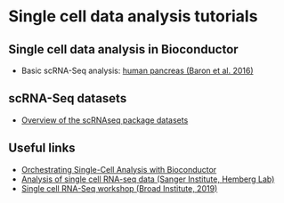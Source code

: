# Single cell data analysis tutorials

## Single cell data analysis in Bioconductor

  * Basic scRNA-Seq analysis: [human pancreas (Baron et al. 2016)](https://mkabza.github.io/single_cell_tutorials/reports/human_pancreas_baron_2016.html)

## scRNA-Seq datasets

  * [Overview of the scRNAseq package datasets](http://bioconductor.org/packages/release/data/experiment/vignettes/scRNAseq/inst/doc/scRNAseq.html)

## Useful links

  * [Orchestrating Single-Cell Analysis with Bioconductor](http://bioconductor.org/books/release/OSCA)
  * [Analysis of single cell RNA-seq data (Sanger Institute, Hemberg Lab)](https://scrnaseq-course.cog.sanger.ac.uk/website/index.html)
  * [Single cell RNA-Seq workshop (Broad Institute, 2019)](https://broadinstitute.github.io/2019_scWorkshop)
